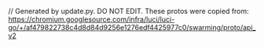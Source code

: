 // Generated by update.py. DO NOT EDIT.
These protos were copied from:
https://chromium.googlesource.com/infra/luci/luci-go/+/af479822738c4d8d84d9256e1276edf4425977c0/swarming/proto/api_v2
